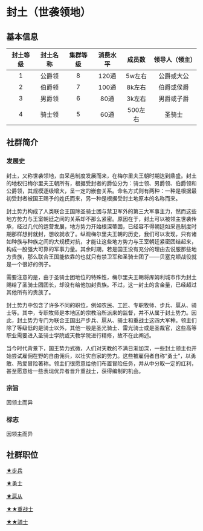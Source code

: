 # 封土（世袭领地）

## 基本信息

封土等级|封土名称|集群等级|消费水平|成员数|领导人（领主）
:--:|:--:|:--:|:--:|:--:|:--:
1|公爵领|8|120通|5w左右|公爵或大公
2|伯爵领|7|100通|8k左右|伯爵或侯爵
3|男爵领|6|80通|3k左右|男爵或子爵
4|骑士领|5|60通|500左右|圣骑士

## 社群简介

### 发展史

封土，又称世袭领地，由采邑制度发展而来，在梅尔里夫王朝时期达到鼎盛。封土的地权归梅尔里夫王朝所有，根据受封者的爵位分为：骑士领、男爵领、伯爵领和公爵领，其规模逐级增大，呈一定的嵌套关系。命名方式则有两种：一种是根据最初受封者被国王赐予的姓氏而来，另一种是根据受封土地原本的名称而来。

封土势力构成了人类联合王国除圣骑士团与禁卫军外的第三大军事主力，然而这些地方势力与王室朝廷之间的关系却不那么紧密。原因在于，封土可以被领主世袭传承，经过几代的运营发展，地方势力开始根深蒂固，已经容不得朝廷如采邑制度时期那样想封就封，想收就收了。纵观梅尔里夫王朝的历史，我们可以发现，只有诸如种族与种族之间的大规模对抗，才能让这些地方势力与王室朝廷紧密团结起来，构成一股强大可靠的军事力量。其余时期，若是国王没有充分的理由去说服那些地方贵族，那么联合王国能依靠的也就只有禁卫军和圣骑士团了——贝塞克顿战役就是一个很好的例子。

需要注意的是，由于圣骑士团地位的特殊性，梅尔里夫王朝将库姆利城市作为封土赐给了圣骑士团团长，却没有给他加封贵族。不过，这一封土的含金量，已经超过其他所有的贵族了。

封土势力中包含了许多不同的职位，例如农民、工匠、专职牧师、步兵、扈从、骑士等。其中，专职牧师是本地区的宗教治所派来的监督，并不从属于封土势力。因此，封土势力专门为联合王国出产步兵、扈从、骑士和重战士这四大军种。领主们除了等级低的是骑士以外，其他一般是圣光骑士、雷光骑士或是圣裁官，这些高等职业需要进入圣骑士学院或天教学院进行精修，故不在此阐述。

当今时代背景下，国王势力式微，人们对天教的不满日渐加深，一些封土领主也开始尝试雇佣在野的自由佣兵，以壮实自家的势力。这些被雇佣者自称“勇士”，以勇敢、热爱冒险著称。领主们很愿意给他们布置冒险任务，并从中分取一定的红利，甚至愿意给一些表现优异者晋升重战士，获得编制的机会。

### 宗旨

因领主而异

### 标志

因领主而异

## 社群职位

<a href="../footman" target="_blank">★步兵</a>

<a href="../valor" target="_blank">★勇士</a>

<a href="../squire" target="_blank">★扈从</a>

<a href="../heavyWarrior" target="_blank">★★重战士</a>

<a href="../knight" target="_blank">★★骑士</a>
